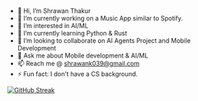 - 👋 Hi, I’m Shrawan Thakur
- 🔭 I’m currently working on a Music App similar to Spotify.
- 👀 I’m interested in AI/ML
- 🌱 I’m currently learning Python & Rust 
- 💞️ I’m looking to collaborate on AI Agents Project and Mobile Development
- 💬 Ask me about Mobile development & AI/ML
- 📫 Reach me @ shrawank039@gmail.com
- ⚡ Fun fact: I don't have a CS background.


[![GitHub Streak](https://github-readme-streak-stats.herokuapp.com/?user=shrawank039)](https://git.io/streak-stats)


<!--
**shrawank039/shrawank039** is a ✨ _special_ ✨ repository because its `README.md` (this file) appears on your GitHub profile.

<!-- - 🤔 I’m looking for help with ML Opportunity. -->

